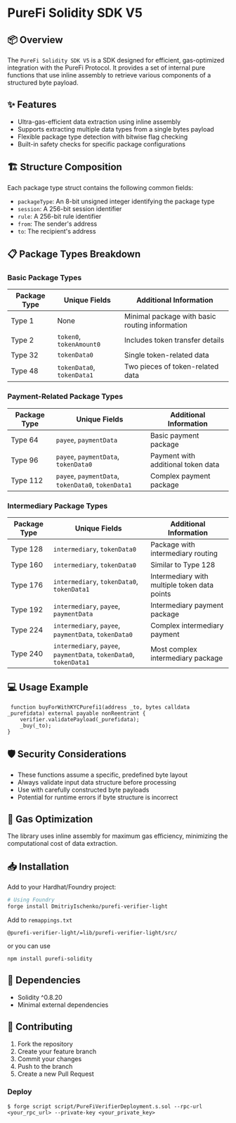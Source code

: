 # PureFi Solidity SDK V5

## 📦 Overview

The `PureFi Solidity SDK V5` is a SDK designed for efficient, gas-optimized integration with the PureFi Protocol. It provides a set of internal pure functions that use inline assembly to retrieve various components of a structured byte payload.

## ✨ Features

- Ultra-gas-efficient data extraction using inline assembly
- Supports extracting multiple data types from a single bytes payload
- Flexible package type detection with bitwise flag checking
- Built-in safety checks for specific package configurations

## 🏗️ Structure Composition

Each package type struct contains the following common fields:

- `packageType`: An 8-bit unsigned integer identifying the package type
- `session`: A 256-bit session identifier
- `rule`: A 256-bit rule identifier
- `from`: The sender's address
- `to`: The recipient's address

## 📋 Package Types Breakdown

### Basic Package Types

| Package Type | Unique Fields | Additional Information |
|---|---|---|
| Type 1 | None | Minimal package with basic routing information |
| Type 2 | `token0`, `tokenAmount0` | Includes token transfer details |
| Type 32 | `tokenData0` | Single token-related data |
| Type 48 | `tokenData0`, `tokenData1` | Two pieces of token-related data |

### Payment-Related Package Types

| Package Type | Unique Fields | Additional Information |
|---|---|---|
| Type 64 | `payee`, `paymentData` | Basic payment package |
| Type 96 | `payee`, `paymentData`, `tokenData0` | Payment with additional token data |
| Type 112 | `payee`, `paymentData`, `tokenData0`, `tokenData1` | Complex payment package |

### Intermediary Package Types

| Package Type | Unique Fields | Additional Information |
|---|---|---|
| Type 128 | `intermediary`, `tokenData0` | Package with intermediary routing |
| Type 160 | `intermediary`, `tokenData0` | Similar to Type 128 |
| Type 176 | `intermediary`, `tokenData0`, `tokenData1` | Intermediary with multiple token data points |
| Type 192 | `intermediary`, `payee`, `paymentData` | Intermediary payment package |
| Type 224 | `intermediary`, `payee`, `paymentData`, `tokenData0` | Complex intermediary payment |
| Type 240 | `intermediary`, `payee`, `paymentData`, `tokenData0`, `tokenData1` | Most complex intermediary package |


## 💻 Usage Example

```solidity
 function buyForWithKYCPurefi1(address _to, bytes calldata _purefidata) external payable nonReentrant {
    verifier.validatePayload(_purefidata);
    _buy(_to);
}
```

## 🛡️ Security Considerations

- These functions assume a specific, predefined byte layout
- Always validate input data structure before processing
- Use with carefully constructed byte payloads
- Potential for runtime errors if byte structure is incorrect

## 🚀 Gas Optimization

The library uses inline assembly for maximum gas efficiency, minimizing the computational cost of data extraction.

## 📥 Installation

Add to your Hardhat/Foundry project:

```bash
# Using Foundry
forge install DmitriyIschenko/purefi-verifier-light
```

Add to `remappings.txt`
```
@purefi-verifier-light/=lib/purefi-verifier-light/src/
```

or you can use 

```shell
npm install purefi-solidity
```

## 🔗 Dependencies

- Solidity ^0.8.20
- Minimal external dependencies

## 🤝 Contributing

1. Fork the repository
2. Create your feature branch
3. Commit your changes
4. Push to the branch
5. Create a new Pull Request


### Deploy

```shell
$ forge script script/PureFiVerifierDeployment.s.sol --rpc-url <your_rpc_url> --private-key <your_private_key>
```
